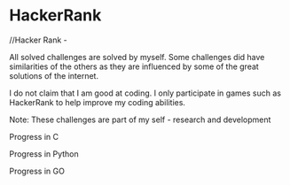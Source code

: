 # HackerRank
//Hacker Rank -

All solved challenges are solved by myself.
Some challenges did have similarities of the others as they are influenced by some of the great solutions of the internet. 

I do not claim that I am good at coding.
I only participate in games such as HackerRank to help improve my coding abilities.



Note: These challenges are part of my self - research and development


Progress in C

Progress in Python

Progress in GO
